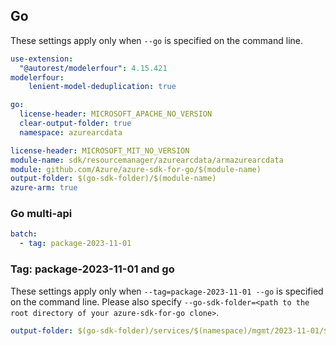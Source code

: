 ## Go

These settings apply only when `--go` is specified on the command line.

``` yaml $(go)
use-extension:
  "@autorest/modelerfour": 4.15.421
modelerfour:
    lenient-model-deduplication: true    
```

```yaml $(go) && !$(track2)
go:
  license-header: MICROSOFT_APACHE_NO_VERSION
  clear-output-folder: true
  namespace: azurearcdata
```

``` yaml $(go) && $(track2)
license-header: MICROSOFT_MIT_NO_VERSION
module-name: sdk/resourcemanager/azurearcdata/armazurearcdata
module: github.com/Azure/azure-sdk-for-go/$(module-name)
output-folder: $(go-sdk-folder)/$(module-name)
azure-arm: true
```

### Go multi-api

``` yaml $(go) && $(multiapi)
batch:
  - tag: package-2023-11-01
```

### Tag: package-2023-11-01 and go

These settings apply only when `--tag=package-2023-11-01 --go` is specified on the command line.
Please also specify `--go-sdk-folder=<path to the root directory of your azure-sdk-for-go clone>`.

```yaml $(tag) == 'package-2021-11-01' && $(go)
output-folder: $(go-sdk-folder)/services/$(namespace)/mgmt/2023-11-01/$(namespace)
```
